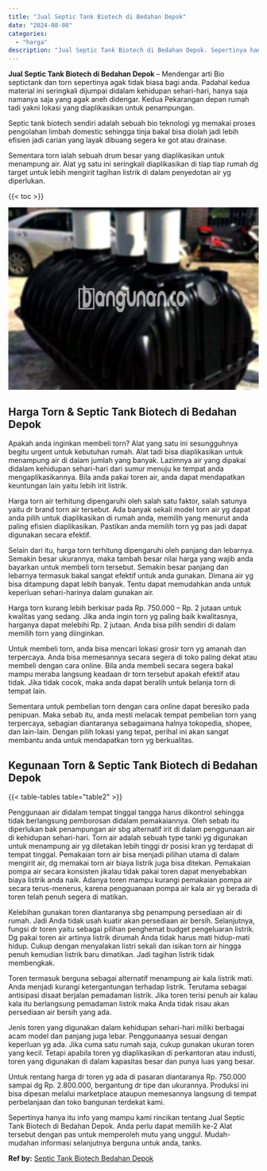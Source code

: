 ```yaml
---
title: "Jual Septic Tank Biotech di Bedahan Depok"
date: "2024-08-08"
categories: 
  - "harga"
description: "Jual Septic Tank Biotech di Bedahan Depok. Sepertinya hanya itu info yang mampu kami rincikan tentang Jual Septic Tank Biotech di Bedahan Depok. Anda perlu d..."
---
```


**Jual Septic Tank Biotech di Bedahan Depok** – Mendengar arti Bio septictank dan torn sepertinya agak tidak biasa bagi anda. Padahal kedua material ini seringkali dijumpai didalam kehidupan sehari-hari, hanya saja namanya saja yang agak aneh didengar. Kedua Pekarangan depan rumah tadi yakni lokasi yang diaplikasikan untuk penampungan.

Septic tank biotech sendiri adalah sebuah bio teknologi yg memakai proses pengolahan limbah domestic sehingga tinja bakal bisa diolah jadi lebih efisien jadi carian yang layak dibuang segera ke got atau drainase.

Sementara torn ialah sebuah drum besar yang diaplikasikan untuk menampung air. Alat yg satu ini seringkali diaplikasikan di tiap tiap rumah dg target untuk lebih mengirit tagihan listrik di dalam penyedotan air yg diperlukan.

{{< toc >}}

![Jual Septic Tank Biotech di Bedahan Depok](/images/jual-bio-septictank-24.png)

## Harga Torn & Septic Tank Biotech di Bedahan Depok

Apakah anda inginkan membeli torn? Alat yang satu ini sesungguhnya begitu urgent untuk kebutuhan rumah. Alat tadi bisa diaplikasikan untuk menampung air di dalam jumlah yang banyak. Lazimnya air yang dipakai didalam kehidupan sehari-hari dari sumur menuju ke tempat anda mengaplikasikannya. Bila anda pakai toren air, anda dapat mendapatkan keuntungan lain yaitu lebih irit listrik.

Harga torn air terhitung dipengaruhi oleh salah satu faktor, salah satunya yaitu dr brand torn air tersebut. Ada banyak sekali model torn air yg dapat anda pilih untuk diaplikasikan di rumah anda, memilih yang menurut anda paling efisien diaplikasikan. Pastikan anda memilih torn yg pas jadi dapat digunakan secara efektif.

Selain dari itu, harga torn terhitung dipengaruhi oleh panjang dan lebarnya. Semakin besar ukurannya, maka tambah besar nilai harga yang wajib anda bayarkan untuk membeli torn tersebut. Semakin besar panjang dan lebarnya termasuk bakal sangat efektif untuk anda gunakan. Dimana air yg bisa ditampung dapat lebih banyak. Tentu dapat memudahkan anda untuk keperluan sehari-harinya dalam gunakan air.

Harga torn kurang lebih berkisar pada Rp. 750.000 – Rp. 2 jutaan untuk kwalitas yang sedang. Jika anda ingin torn yg paling baik kwalitasnya, harganya dapat melebihi Rp. 2 jutaan. Anda bisa pilih sendiri di dalam memilih torn yang diinginkan.

Untuk membeli torn, anda bisa mencari lokasi grosir torn yg amanah dan terpercaya. Anda bisa memesannya secara segera di toko paling dekat atau membeli dengan cara online. Bila anda membeli secara segera bakal mampu meraba langsung keadaan dr torn tersebut apakah efektif atau tidak. Jika tidak cocok, maka anda dapat beralih untuk belanja torn di tempat lain.

Sementara untuk pembelian torn dengan cara online dapat beresiko pada penipuan. Maka sebab itu, anda mesti melacak tempat pembelian torn yang terpercaya, sebagian diantaranya sebagaimana halnya tokopedia, shopee, dan lain-lain. Dengan pilih lokasi yang tepat, perihal ini akan sangat membantu anda untuk mendapatkan torn yg berkualitas.

## Kegunaan Torn & Septic Tank Biotech di Bedahan Depok

{{< table-tables table="table2" >}}

Penggunaan air didalam tempat tinggal tangga harus dikontrol sehingga tidak berlangsung pemborosan didalam pemakaiannya. Oleh sebab itu diperlukan bak penampungan air sbg alternatif irit di dalam penggunaan air di kehidupan sehari-hari. Torn air adalah sebuah type tanki yg digunakan untuk menampung air yg diletakan lebih tinggi dr posisi kran yg terdapat di tempat tinggal. Pemakaian torn air bisa menjadi pilihan utama di dalam mengirit air, dg memakai torn air biaya listrik juga bisa ditekan. Pemakaian pompa air secara konsisten jikalau tidak pakai toren dapat menyebabkan biaya listrik anda naik. Adanya toren mampu kurangi pemakaian pompa air secara terus-menerus, karena pengguanaan pompa air kala air yg berada di toren telah penuh segera di matikan.

Kelebihan gunakan toren diantaranya sbg penampung persediaan air di rumah. Jadi Anda tidak usah kuatir akan persediaan air bersih. Selanjutnya, fungsi dr toren yaitu sebagai pilihan penghemat budget pengeluaran listrik. Dg pakai toren air artinya listrik dirumah Anda tidak harus mati hidup-mati hidup. Cukup dengan menyalakan listri sekali dan isikan torn air hingga penuh kemudian listrik baru dimatikan. Jadi tagihan listrik tidak membengkak.

Toren termasuk berguna sebagai alternatif menampung air kala listrik mati. Anda menjadi kurangi ketergantungan terhadap listrik. Terutama sebagai antisipasi disaat berjalan pemadaman listrik. Jika toren terisi penuh air kalau kala itu berlangsung pemadaman listrik maka Anda tidak risau akan persediaan air bersih yang ada.

Jenis toren yang digunakan dalam kehidupan sehari-hari miliki berbagai acam model dan panjang juga lebar. Penggunaanya sesuai dengan keperluan yg ada. Jika cuma satu rumah saja, cukup gunakan ukuran toren yang kecil. Tetapi apabila toren yg diaplikasikan di perkantoran atau industi, toren yang digunakan di dalam kapasitas besar dan punya luas yang besar.

Untuk rentang harga dr toren yg ada di pasaran diantaranya Rp. 750.000 sampai dg Rp. 2.800.000, bergantung dr tipe dan ukurannya. Produksi ini bisa dipesan melalui marketplace ataupun memesannya langsung di tempat perbelanjaan dan toko bangunan terdekat kami.

Sepertinya hanya itu info yang mampu kami rincikan tentang Jual Septic Tank Biotech di Bedahan Depok. Anda perlu dapat memilih ke-2 Alat tersebut dengan pas untuk memperoleh mutu yang unggul. Mudah-mudahan informasi selanjutnya berguna untuk anda, tanks.

**Ref by:** [Septic Tank Biotech Bedahan Depok](https://id.wikipedia.org/wiki/Septic)
